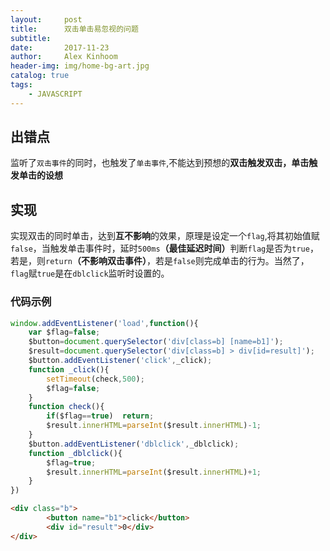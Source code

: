 ```yaml
---
layout:     post
title:      双击单击易忽视的问题
subtitle:   
date:       2017-11-23
author:     Alex Kinhoom
header-img: img/home-bg-art.jpg
catalog: true
tags:
    - JAVASCRIPT
---
```

## 出错点
监听了`双击事件`的同时，也触发了`单击事件`,不能达到预想的<strong>双击触发双击，单击触发单击的设想</strong>
## 实现
实现双击的同时单击，达到<strong>互不影响</strong>的效果，原理是设定一个`flag`,将其初始值赋`false`，当触发单击事件时，延时`500ms`<strong>（最佳延迟时间）</strong>判断`flag`是否为`true`，若是，则`return`<strong>（不影响双击事件）</strong>，若是`false`则完成单击的行为。当然了，`flag`赋`true`是在`dblclick`监听时设置的。
### 代码示例
```javascript
window.addEventListener('load',function(){
    var $flag=false;
    $button=document.querySelector('div[class=b] [name=b1]');
    $result=document.querySelector('div[class=b] > div[id=result]');
    $button.addEventListener('click',_click);
    function _click(){
        setTimeout(check,500);
        $flag=false;
    }   
    function check(){
        if($flag==true)  return;
        $result.innerHTML=parseInt($result.innerHTML)-1;
    }
    $button.addEventListener('dblclick',_dblclick);
    function _dblclick(){
        $flag=true;
        $result.innerHTML=parseInt($result.innerHTML)+1;
    }
})
``` 
```html
<div class="b">
        <button name="b1">click</button>
        <div id="result">0</div>
</div>
```
